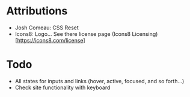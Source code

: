 # Attributions

-   Josh Comeau: CSS Reset
-   Icons8: Logo... See there license page (Icons8 Licensing)[https://icons8.com/license]

# Todo

-   All states for inputs and links (hover, active, focused, and so forth...)
-   Check site functionality with keyboard
